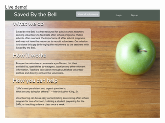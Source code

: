 [Live demo!](https://savedbythebell.benpong.com)
![alt text](https://github.com/Benpong89/saved_by_the_bell/blob/master/app/assets/images/port05.png)
